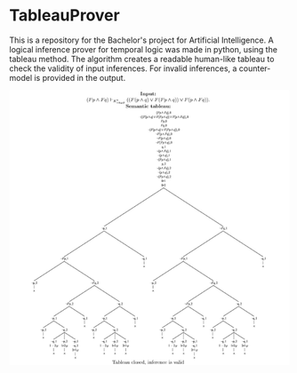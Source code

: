 # TableauProver
This is a repository for the Bachelor's project for Artificial Intelligence.
A logical inference prover for temporal logic was made in python, using the tableau method. 
The algorithm creates a readable human-like tableau to check the validity of input inferences. 
For invalid inferences, a counter-model is provided in the output.

![Image](https://github.com/boscy/TableauProver/blob/master/Example_tableau.png?raw=true)
